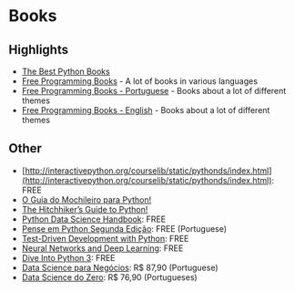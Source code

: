 # Books

## Highlights
* [The Best Python Books](https://realpython.com/best-python-books/)
* [Free Programming Books](https://github.com/EbookFoundation/free-programming-books) - A lot of books in various languages
* [Free Programming Books - Portuguese](https://github.com/EbookFoundation/free-programming-books/blob/master/free-programming-books-pt_BR.md) - Books about a lot of different themes
* [Free Programming Books - English](https://github.com/EbookFoundation/free-programming-books/blob/master/free-programming-books.md) - Books about a lot of different themes

## Other
 
* [http://interactivepython.org/courselib/static/pythonds/index.html](http://interactivepython.org/courselib/static/pythonds/index.html): FREE
* [O Guia do Mochileiro para Python!](https://python-guide-pt-br.readthedocs.io/pt_BR/latest/)
* [The Hitchhiker’s Guide to Python!](https://docs.python-guide.org/)
* [Python Data Science Handbook](https://github.com/jakevdp/PythonDataScienceHandbook): FREE
* [Pense em Python Segunda Edição](https://github.com/PenseAllen/PensePython2e): FREE (Portuguese)
* [Test-Driven Development with Python](http://www.obeythetestinggoat.com/pages/book.html#toc): FREE
* [Neural Networks and Deep Learning](http://neuralnetworksanddeeplearning.com/index.html): FREE
* [Dive Into Python 3](http://www.diveintopython3.net/): FREE
* [Data Science para Negócios](https://www.amazon.com.br/gp/product/8576089726?ref=em_1p_1_ti&ref_=pe_1822510_362394480): R$ 87,90 (Portuguese)
* [Data Science do Zero](https://www.amazon.com.br/gp/product/857608998X?ref=em_1p_2_ti&ref_=pe_1822510_362394480): R$ 76,90 (Portugueses)
